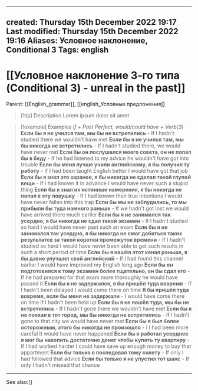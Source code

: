 
---
created: Thursday 15th December 2022 19:17
Last modified: Thursday 15th December 2022 19:16
Aliases: Условное наклонение, Conditional 3
Tags: english
---

# [[Условное наклонение 3-го типа (Conditional 3) - unreal in the past]]

Parent: [[English_grammar]], [[english_Условные предложения]]

> [!tip] Description
> Lorem ipsum dolor sit amet


>[!example] Examples
>*If + Past Perfect, would/could have + Verb(3)*
**Если бы я не учился там, мы бы не встретились** - If I hadn't studied there we wouldn't have met
**Если бы я не учился там, мы бы никогда не встретились** - If I hadn't studied there, we would have never met
**Если бы он послушался моего совета, он не попал бы в беду** - If he had listened to my advice he wouldn't have got into trouble
**Если бы меня лучше учили английскому, я бы получил ту работу** - If I had been taught English better I would have got that job
**Если бы я знал это заранее, я бы никогда не сделал такой глупой вещи** - If I had known it in advance I would have never such a stupid thing
**Если бы я знал их истинные намерения, я бы никогда не попал в эту ловушку** - If I had known their true intentions I would have never fallen into this trap
**Если бы мы не заблудились, то мы прибыли бы туда намного раньше** -  If we hadn't got lost we would have arrived there much earlier
**Если бы я не занимался так усердно, я бы никогда не сдал такой экзамен** - If I hadn't studied so hard I would have never past such an exam
**Если бы я не занимался так усердно, я бы никогда не смог добиться таких результатов за такой коротки промежуток времени** - If I hadn't studied so hard I would have never been able to get such results in such a short period of time
**Если бы я нашёл этот канал раньше, я бы давно улучшил свой английский** - If I had found this channel earlier I would have improved my English long ago
**Если бы он подготовился к тому экзамен более тщательно, он бы сдал его** - If he had prepared for that exam more thoroughly  he would have passed it
**Если бы я не задержался, я бы пришёл туда вовремя** - If I hadn't been delayed I would come there on time
**Я бы пришёл туда вовремя, если бы меня не задержали** - I would have come there on time if I hadn't been held up
**Если бы я не пошёл туда, мы бы не встретились** - If I hadn't gone there we wouldn't have met
**Если бы я не поехал в тот город, мы бы никогда не встретились** - If I hadn't gone to that city we would have never met
**Если бы я был более осторожным, этого бы никогда не произошло** - I I had been more careful It would have never happened
**Если бы я работал усерднее я мог бы накопить достаточно денег чтобы купить ту квартиру** - If I had worked harder I could have save up enough money to buy that appartment 
**Если бы только я последовал тому совету** - If only I had followed that advice
**Если бы только я не упустил тот шанс** - If only I hadn't missed that chance

---
See also:[]